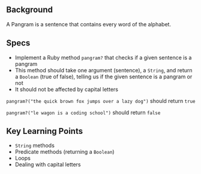 ## Background

A Pangram is a sentence that contains every word of the alphabet.

## Specs

- Implement a Ruby method `pangram?` that checks if a given sentence is a pangram
- This method should take one argument (sentence), a `String`, and return a `Boolean` (true of false), telling us if the given sentence is a pangram or not
- It should not be affected by capital letters

`pangram?("the quick brown fox jumps over a lazy dog")` should return `true`

`pangram?("le wagon is a coding school")` should return `false`

## Key Learning Points

- `String` methods
- Predicate methods (returning a `Boolean`)
- Loops
- Dealing with capital letters
